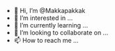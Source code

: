- 👋 Hi, I’m @Makkapakkak
- 👀 I’m interested in ...
- 🌱 I’m currently learning ...
- 💞️ I’m looking to collaborate on ...
- 📫 How to reach me ...

<!---
Makkapakkak/Makkapakkak is a ✨ special ✨ repository because its `README.md` (this file) appears on your GitHub profile.
You can click the Preview link to take a look at your changes.
--->
